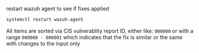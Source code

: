 restart wazuh agent to see if fixes applied

```bash
systemctl restart wazuh-agent
```

All items are sorted via CIS vulnerablity report ID, either like: `000000` or with a range `000000 - 000001` which indicates that the fix is similar or the same with changes to the input only